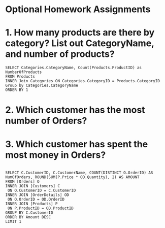 # Optional Homework Assignments
# 1. How many products are there by category?  List out CategoryName, and number of products?
```
SELECT Categories.CategoryName, Count(Products.ProductID) as NumberOfProducts
FROM Products
INNER Join Categories ON Categories.CategoryID = Products.CategoryID
Group by Categories.CategoryName
ORDER BY 1
```
# 2. Which customer has the most number of Orders?
# 3. Which customer has spent the most money in Orders?
```

SELECT C.CustomerID, C.CustomerName, COUNT(DISTINCT O.OrderID) AS NumOfOrders, ROUND(SUM(P.Price * OD.Quantity), 2) AS AMOUNT
FROM [Orders] O
INNER JOIN [Customers] C
 ON O.CustomerID = C.CustomerID
INNER JOIN [OrderDetails] OD
 ON O.OrderID = OD.OrderID    
INNER JOIN [Products] P
 ON P.ProductID = OD.ProductID
GROUP BY C.CustomerID
ORDER BY Amount DESC
LIMIT 1
```

